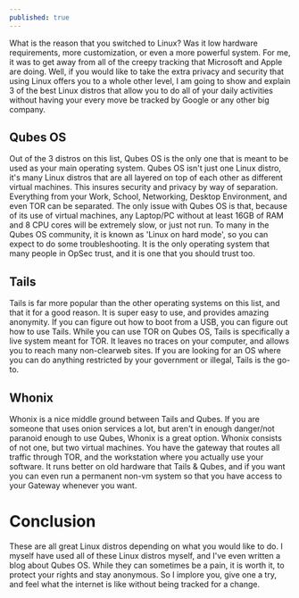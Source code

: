 ```yaml
---
published: true
---
```

What is the reason that you switched to Linux? Was it low hardware requirements, more customization, or even a more powerful system. For me, it was to get away from all of
the creepy tracking that Microsoft and Apple are doing. Well, if you would like to take the extra privacy and security that using Linux offers you to a whole other level,
I am going to show and explain 3 of the best Linux distros that allow you to do all of your daily activities without having your every move be tracked by Google or any other
big company.

## Qubes OS

Out of the 3 distros on this list, Qubes OS is the only one that is meant to be used as your main operating system. Qubes OS isn't just one Linux distro, it's many Linux
distros that are all layered on top of each other as different virtual machines. This insures security and privacy by way of separation. Everything from your Work, School,
Networking, Desktop Environment, and even TOR can be separated. The only issue with Qubes OS is that, because of its use of virtual machines, any Laptop/PC without at least
16GB of RAM and 8 CPU cores will be extremely slow, or just not run. To many in the Qubes OS community, it is known as 'Linux on hard mode', so you can expect to do some
troubleshooting. It is the only operating system that many people in OpSec trust, and it is one that you should trust too.

## Tails

Tails is far more popular than the other operating systems on this list, and that it for a good reason. It is super easy to use, and provides amazing anonymity. If you can
figure out how to boot from a USB, you can figure out how to use Tails. While you can use TOR on Qubes OS, Tails is specifically a live system meant for TOR. It leaves no
traces on your computer, and allows you to reach many non-clearweb sites. If you are looking for an OS where you can do anything restricted by your government or illegal,
Tails is the go-to.

## Whonix

Whonix is a nice middle ground between Tails and Qubes. If you are someone that uses onion services a lot, but aren't in enough danger/not paranoid enough to use Qubes,
Whonix is a great option. Whonix consists of not one, but two virtual machines. You have the gateway that routes all traffic through TOR, and the workstation where you
actually use your software. It runs better on old hardware that Tails & Qubes, and if you want you can even run a permanent non-vm system so that you have access to your
Gateway whenever you want.

# Conclusion

These are all great Linux distros depending on what you would like to do. I myself have used all of these Linux distros myself, and I've even written a blog about Qubes
OS. While they can sometimes be a pain, it is worth it, to protect your rights and stay anonymous. So I implore you, give one a try, and feel what the internet is like
without being tracked for a change.
